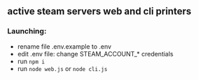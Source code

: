 ## active steam servers web and cli printers

### Launching:

- rename file .env.example to .env
- edit .env file: change STEAM_ACCOUNT_* credentials
- run `npm i`
- run `node web.js` or `node cli.js`